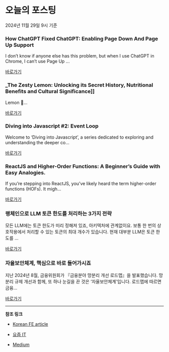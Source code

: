 # 오늘의 포스팅 
2024년 11월 29일 9시 기준 

### How ChatGPT Fixed ChatGPT: Enabling Page Down And Page Up Support 

 I don’t know if anyone else has this problem, but when I use ChatGPT in Chrome, I can’t use Page Up ... 

 [바로가기](https://medium.com/m/signin?actionUrl=https%3A%2F%2Fmedium.com%2F_%2Fbookmark%2Fp%2F649a3def121e&operation=register&redirect=https%3A%2F%2Ftomaszs2.medium.com%2Fhow-chatgpt-fixed-chatgpt-enabling-page-down-and-page-up-support-649a3def121e&source=---recommended_stories---javascript---0-84----------------bookmark_preview----36af3a39_0d44_4de2_8e4c_7f484214db53-------) 

### _The Zesty Lemon: Unlocking its Secret History, Nutritional Benefits and Cultural Significance]] 

 Lemon 🍋... 

 [바로가기](https://medium.com/m/signin?actionUrl=https%3A%2F%2Fmedium.com%2F_%2Fbookmark%2Fp%2F46db5f141cf8&operation=register&redirect=https%3A%2F%2Fmedium.com%2F%40ansarking8040%2Fthe-zesty-lemon-unlocking-its-secret-history-nutritional-benefits-and-cultural-significance-46db5f141cf8&source=---recommended_stories---typescript---0-84----------------bookmark_preview----a6defbbd_ee06_4a09_8f75_04cb6160d989-------) 

### Diving into Javascript #2: Event Loop 

 Welcome to ‘Diving into Javascript’, a series dedicated to exploring and understanding the deeper co... 

 [바로가기](https://medium.com/m/signin?actionUrl=https%3A%2F%2Fmedium.com%2F_%2Fbookmark%2Fp%2F646d7a5504c0&operation=register&redirect=https%3A%2F%2Fmedium.com%2F%40yep35%2Fdiving-into-javascript-event-loop-646d7a5504c0&source=---recommended_stories---frontend---0-84----------------bookmark_preview----8b3db22c_2ec8_4835_b91a_7176d8518bd8-------) 

### ReactJS and Higher-Order Functions: A Beginner’s Guide with Easy Analogies. 

 If you’re stepping into ReactJS, you’ve likely heard the term higher-order functions (HOFs). It migh... 

 [바로가기](https://medium.com/m/signin?actionUrl=https%3A%2F%2Fmedium.com%2F_%2Fbookmark%2Fp%2F08e0a4e1b35b&operation=register&redirect=https%3A%2F%2Fmedium.com%2F%40skylar_lorena%2Freactjs-and-higher-order-functions-a-beginners-guide-with-easy-analogies-08e0a4e1b35b&source=---recommended_stories---reactjs---0-84----------------bookmark_preview----1f12f053_9919_4eca_a1d2_1eb9e13e925c-------) 

### 랭체인으로 LLM 토큰 한도를 처리하는 3가지 전략 

 모든 LLM에는 토큰 한도가 미리 정해져 있죠, 아키텍처에 관계없이요. 보통 한 번의 상호작용에서 처리할 수 있는 토큰의 최대 개수가 있습니다. 현재 대부분 LLM은 토큰 한도를 ... 

 [바로가기](https://yozm.wishket.com/magazine/detail/2868/) 

### 자율보안체계, 핵심으로 바로 들어가시죠 

 지난 2024년 8월, 금융위원회가 『금융분야 망분리 개선 로드맵』을 발표했습니다. 망분리 규제 개선과 함께, 또 하나 눈길을 끈 것은 ‘자율보안체계’입니다. 로드맵에 따르면 금융... 

 [바로가기](https://yozm.wishket.com/magazine/detail/2867/) 

---

**참조 링크**

- [Korean FE article](https://kofearticle.substack.com) 

- [요즘 IT](https://yozm.wishket.com/magazine) 

- [Medium](https://medium.com) 

